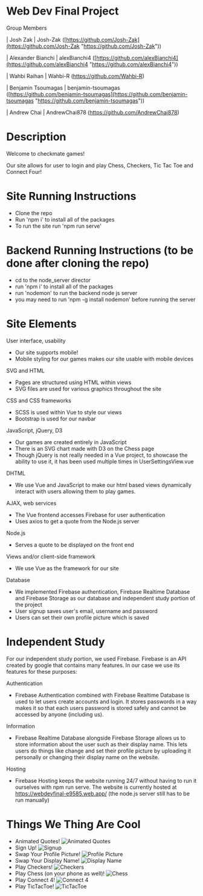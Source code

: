 
# Web Dev Final Project

Group Members

| Josh Zak | Josh-Zak ([https://github.com/Josh-Zak](https://github.com/Josh-Zak "https://github.com/Josh-Zak"))

| Alexander Bianchi | alexBianchi4 ([https://github.com/alexBianchi4](https://github.com/alexBianchi4 "https://github.com/alexBianchi4"))

| Wahbi Raihan | Wahbi-R (https://github.com/Wahbi-R)

| Benjamin Tsoumagas | benjamin-tsoumagas ([https://github.com/benjamin-tsoumagas](https://github.com/benjamin-tsoumagas "https://github.com/benjamin-tsoumagas"))

| Andrew Chai | AndrewChai878 (https://github.com/AndrewChai878)


# Description
Welcome to checkmate games!

Our site allows for user to login and play Chess, Checkers, Tic Tac Toe and Connect Four!

# Site Running Instructions
- Clone the repo
- Run 'npm i' to install all of the packages
- To run the site run 'npm run serve'

# Backend Running Instructions (to be done after cloning the repo)
- cd to the node_server director
- run 'npm i' to install all of the packages
- run 'nodemon' to run the backend node js server
- you may need to run 'npm -g install nodemon' before running the server

# Site Elements

User interface, usability
-   Our site supports mobile! 
-   Mobile styling for our games makes our site usable with mobile devices

SVG and HTML
-   Pages are structured using HTML within views
-   SVG files are used for various graphics throughout the site

CSS and CSS frameworks
-   SCSS is used within Vue to style our views
-   Bootstrap is used for our navbar

JavaScript, jQuery, D3
-   Our games are created entirely in JavaScript
-   There is an SVG chart made with D3 on the Chess page
-   Though jQuery is not really needed in a Vue project, to showcase the ability to use it, it has been used multiple times
    in UserSettingsView.vue

DHTML
-   We use Vue and JavaScript to make our html based views dynamically interact with users allowing them to play games.

AJAX, web services
-   The Vue frontend accesses Firebase for user authentication
-   Uses axios to get a quote from the Node.js server

Node.js
-   Serves a quote to be displayed on the front end

Views and/or client-side framework
-   We use Vue as the framework for our site

Database
-   We implemented Firebase authentication, Firebase Realtime Database and Firebase Storage as our database and independent study portion of the project
-   User signup saves user's email, username and password
-   Users can set their own profile picture which is saved

# Independent Study
For our independent study portion, we used Firebase. Firebase is an API created by google that contains many features. 
In our case we use its features for these purposes:

Authentication
-   Firebase Authentication combined with Firebase Realtime Database is used to let users create accounts and login.
    It stores passwords in a way makes it so that each users password is stored safely and cannot be accessed by anyone (including us).

Information
-   Firebase Realtime Database alongside Firebase Storage allows us to store information about the user such as their display name.
    This lets users do things like change and set their profile picture by uploading it personally or changing their display name on the website.   

Hosting
-   Firebase Hosting keeps the website running 24/7 without having to run it ourselves with npm run serve. The website is currently hosted at
    https://webdevfinal-e9585.web.app/
    (the node.js server still has to be run manually)

# Things We Thing Are Cool
-   Animated Quotes!
![Animated Quotes](https://github.com/AndrewChai878/WebDevFinal/blob/main/src/assets/gifs/animated_text.gif)
-   Sign Up!
![Signup](https://github.com/AndrewChai878/WebDevFinal/blob/main/src/assets/gifs/sign_in.gif)
-   Swap Your Profile Picture!
![Profile Picture](https://github.com/AndrewChai878/WebDevFinal/blob/main/src/assets/gifs/Swap_Profile_Picture.gif)
-   Swap Your Display Name!
![Display Name](https://github.com/AndrewChai878/WebDevFinal/blob/main/src/assets/gifs/display_name.gif)
-   Play Checkers!
![Checkers](https://github.com/AndrewChai878/WebDevFinal/blob/main/src/assets/gifs/checkers-win.gif)
-   Play Chess (on your phone as well)!
![Chess](https://github.com/AndrewChai878/WebDevFinal/blob/main/src/assets/gifs/chess_mobile.gif)
-   Play Connect 4!
![Connect 4](https://github.com/AndrewChai878/WebDevFinal/blob/main/src/assets/gifs/connect4_win.gif)
-   Play TicTacToe!
![TicTacToe](https://github.com/AndrewChai878/WebDevFinal/blob/main/src/assets/gifs/tic_tac_toe_win.gif)
